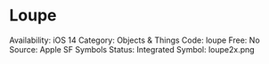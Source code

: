 # Loupe

Availability: iOS 14
Category: Objects & Things
Code: loupe
Free: No
Source: Apple SF Symbols
Status: Integrated
Symbol: loupe2x.png